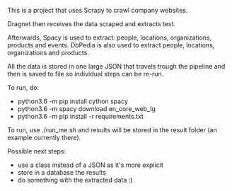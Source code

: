 This is a project that uses Scrapy to crawl company websites.

Dragnet then receives the data scraped and extracts text.

Afterwards, Spacy is used to extract: people, locations, organizations, products and events.
DbPedia is also used to extract people, locations, organizations and products.

All the data is stored in one large JSON that travels trough the pipeline and then is saved to file so individual steps can be re-run.

To run, do:
- python3.6 -m pip install cython spacy
- python3.6 -m spacy download en_core_web_lg
- python3.6 -m pip install -r requirements.txt

To run, use ./run_me.sh and results will be stored in the result folder (an example currently there).

Possible next steps:
- use a class instead of a JSON as it's more explicit
- store in a database the results
- do something with the extracted data :)